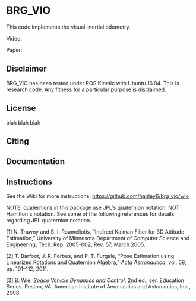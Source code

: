 # BRG_VIO

This code implements the visual-inertial odometry.

Video: 

Paper: 

## Disclaimer

BRG_VIO has been tested under ROS Kinetic with Ubuntu 16.04. This is research code. Any fitness for a particular purpose is disclaimed.

## License

blah blah blah

## Citing

## Documentation

## Instructions
See the Wiki for more instructions. https://github.com/hanley6/brg_vio/wiki

NOTE: quaternions in this package use JPL's quaternion notation. NOT Hamilton's notation. See some of the following references for details regarding JPL quaternion notation.

[1] N. Trawny and S. I. Roumeliotis, “Indirect Kalman Filter for 3D Attitude Estimation,”
University of Minnesota Department of Computer Science and Engineering, Tech. Rep.
2005-002, Rev. 57, March 2005.

[2] T. Barfoot, J. R. Forbes, and P. T. Furgale, “Pose Estimation using Linearized Rotations
and Quaternion Algebra,” _Acta Astronautica_, vol. 68, pp. 101–112, 2011.

[3] B. Wie, _Space Vehicle Dynamics and Control_, 2nd ed., ser. Education Series. Reston, VA:
American Institute of Aeronautics and Astonautics, Inc., 2008.
